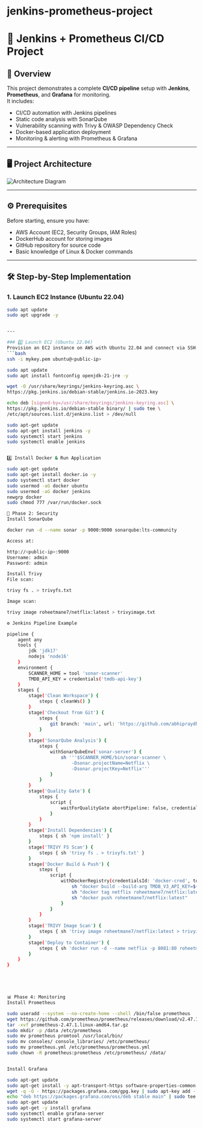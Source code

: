 # jenkins-prometheus-project
# 🚀 Jenkins + Prometheus CI/CD Project

## 📌 Overview
This project demonstrates a complete **CI/CD pipeline** setup with **Jenkins**, **Prometheus**, and **Grafana** for monitoring.  
It includes:
- CI/CD automation with Jenkins pipelines
- Static code analysis with SonarQube
- Vulnerability scanning with Trivy & OWASP Dependency Check
- Docker-based application deployment
- Monitoring & alerting with Prometheus & Grafana

---

## 🖥 Project Architecture
![Architecture Diagram](https://raw.githubusercontent.com/RoheetMane/jenkins-prometheus-project/images/architecture.png)

---

## ⚙️ Prerequisites
Before starting, ensure you have:
- AWS Account (EC2, Security Groups, IAM Roles)
- DockerHub account for storing images
- GitHub repository for source code
- Basic knowledge of Linux & Docker commands

---

## 🛠 Step-by-Step Implementation

### **1. Launch EC2 Instance (Ubuntu 22.04)**
```bash
sudo apt update
sudo apt upgrade -y


---

### 2️⃣ Launch EC2 (Ubuntu 22.04)
Provision an EC2 instance on AWS with Ubuntu 22.04 and connect via SSH:
```bash
ssh -i mykey.pem ubuntu@<public-ip>

sudo apt update
sudo apt install fontconfig openjdk-21-jre -y

wget -O /usr/share/keyrings/jenkins-keyring.asc \
https://pkg.jenkins.io/debian-stable/jenkins.io-2023.key

echo deb [signed-by=/usr/share/keyrings/jenkins-keyring.asc] \
https://pkg.jenkins.io/debian-stable binary/ | sudo tee \
/etc/apt/sources.list.d/jenkins.list > /dev/null

sudo apt-get update
sudo apt-get install jenkins -y
sudo systemctl start jenkins
sudo systemctl enable jenkins


4️⃣ Install Docker & Run Application

sudo apt-get update
sudo apt-get install docker.io -y
sudo systemctl start docker
sudo usermod -aG docker ubuntu
sudo usermod -aG docker jenkins
newgrp docker
sudo chmod 777 /var/run/docker.sock

🔐 Phase 2: Security
Install SonarQube

docker run -d --name sonar -p 9000:9000 sonarqube:lts-community

Access at:

http://<public-ip>:9000
Username: admin
Password: admin

Install Trivy
File scan:

trivy fs . > trivyfs.txt

Image scan:

trivy image roheetmane7/netflix:latest > trivyimage.txt

⚙️ Jenkins Pipeline Example

pipeline {
    agent any
    tools {
        jdk 'jdk17'
        nodejs 'node16'
    }
    environment {
        SCANNER_HOME = tool 'sonar-scanner'
        TMDB_API_KEY = credentials('tmdb-api-key')
    }
    stages {
        stage('Clean Workspace') {
            steps { cleanWs() }
        }
        stage('Checkout from Git') {
            steps {
                git branch: 'main', url: 'https://github.com/abhipraydhoble/netflix.git'
            }
        }
        stage('SonarQube Analysis') {
            steps {
                withSonarQubeEnv('sonar-server') {
                    sh '''$SCANNER_HOME/bin/sonar-scanner \
                        -Dsonar.projectName=Netflix \
                        -Dsonar.projectKey=Netflix'''
                }
            }
        }
        stage('Quality Gate') {
            steps {
                script {
                    waitForQualityGate abortPipeline: false, credentialsId: 'sonar-token'
                }
            }
        }
        stage('Install Dependencies') {
            steps { sh 'npm install' }
        }
        stage('TRIVY FS Scan') {
            steps { sh 'trivy fs . > trivyfs.txt' }
        }
        stage('Docker Build & Push') {
            steps {
                script {
                    withDockerRegistry(credentialsId: 'docker-cred', toolName: 'docker') {
                        sh "docker build --build-arg TMDB_V3_API_KEY=${TMDB_API_KEY} -t netflix ."
                        sh "docker tag netflix roheetmane7/netflix:latest"
                        sh "docker push roheetmane7/netflix:latest"
                    }
                }
            }
        }
        stage('TRIVY Image Scan') {
            steps { sh 'trivy image roheetmane7/netflix:latest > trivyimage.txt' }
        }
        stage('Deploy to Container') {
            steps { sh 'docker run -d --name netflix -p 8081:80 roheetmane7/netflix:latest' }
        }
    }
}





📊 Phase 4: Monitoring
Install Prometheus

sudo useradd --system --no-create-home --shell /bin/false prometheus
wget https://github.com/prometheus/prometheus/releases/download/v2.47.1/prometheus-2.47.1.linux-amd64.tar.gz
tar -xvf prometheus-2.47.1.linux-amd64.tar.gz
sudo mkdir -p /data /etc/prometheus
sudo mv prometheus promtool /usr/local/bin/
sudo mv consoles/ console_libraries/ /etc/prometheus/
sudo mv prometheus.yml /etc/prometheus/prometheus.yml
sudo chown -R prometheus:prometheus /etc/prometheus/ /data/


Install Grafana

sudo apt-get update
sudo apt-get install -y apt-transport-https software-properties-common
wget -q -O - https://packages.grafana.com/gpg.key | sudo apt-key add -
echo "deb https://packages.grafana.com/oss/deb stable main" | sudo tee -a /etc/apt/sources.list.d/grafana.list
sudo apt-get update
sudo apt-get -y install grafana
sudo systemctl enable grafana-server
sudo systemctl start grafana-server



